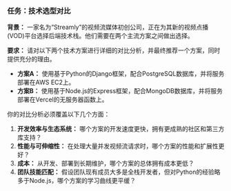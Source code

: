 ### 任务：技术选型对比

**背景：**
一家名为“Streamly”的视频流媒体初创公司，正在为其新的视频点播(VOD)平台选择后端技术栈。他们需要在两个主流方案之间做出选择。

**要求：**
请对以下两个技术方案进行详细的对比分析，并最终推荐一个方案，同时提供充分的理由。

*   **方案A：** 使用基于Python的Django框架，配合PostgreSQL数据库，并将服务部署在AWS EC2上。
*   **方案B：** 使用基于Node.js的Express框架，配合MongoDB数据库，并将服务部署在Vercel的无服务器函数上。

你的对比分析必须覆盖以下几个方面：
1.  **开发效率与生态系统：** 哪个方案的开发速度更快，拥有更成熟的社区和第三方库支持？
2.  **性能与可伸缩性：** 在处理大量并发视频流请求时，哪个方案的性能和扩展性更好？
3.  **成本：** 从开发、部署到长期维护，哪个方案的总体拥有成本更低？
4.  **团队技能匹配：** 假设团队现有成员大多是全栈开发者，但对Python的经验略多于Node.js，哪个方案的学习曲线更平缓？